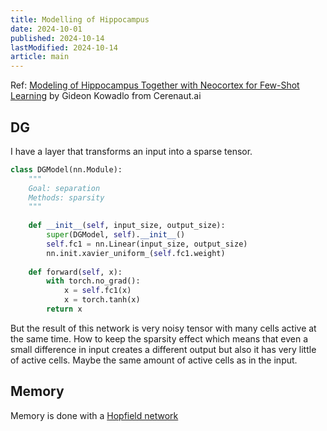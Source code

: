 ```yaml
---
title: Modelling of Hippocampus
date: 2024-10-01
published: 2024-10-14
lastModified: 2024-10-14
article: main
---
```




Ref: [Modeling of Hippocampus Together with Neocortex for Few-Shot Learning](https://www.youtube.com/watch?v=EC6e8y4_nBs) by Gideon Kowadlo from Cerenaut.ai

## DG

I have a layer that transforms an input into a sparse tensor. 

```python
class DGModel(nn.Module):
    """
    Goal: separation
    Methods: sparsity
    """
    
    def __init__(self, input_size, output_size):
        super(DGModel, self).__init__()
        self.fc1 = nn.Linear(input_size, output_size)
        nn.init.xavier_uniform_(self.fc1.weight)
        
    def forward(self, x):
        with torch.no_grad():
            x = self.fc1(x)
            x = torch.tanh(x)
        return x
```

But the result of this network is very noisy tensor with many cells active at the same time. How to keep the sparsity effect which means that even a small difference in input creates a different output but also it has very little of active cells. Maybe the same amount of active cells as in the input.

## Memory

Memory is done with a [Hopfield network](/ai/hopfield-networks)

